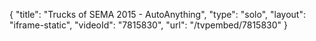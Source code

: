 {
    "title": "Trucks of SEMA 2015 - AutoAnything",
    "type": "solo",
    "layout": "iframe-static",
    "videoId": "7815830",
    "url": "\/tvpembed\/7815830"
}